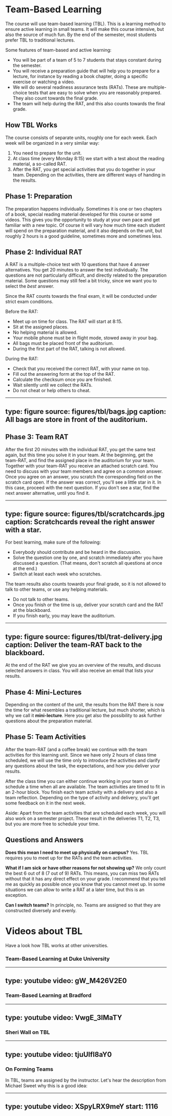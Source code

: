 # Team-Based Learning


The course will use team-based learning (TBL). 
This is a learning method to ensure active learning in small teams. 
It will make this course intensive, but also the source of much fun. 
By the end of the semester, most students prefer TBL to traditional lectures.

Some features of team-based and active learning:

* You will be part of a team of 5 to 7 students that stays constant during the semester.
* You will receive a preparation guide that will help you to prepare for a lecture, for instance by reading a book chapter, doing a specific exercise or watching a video.
* We will do several readiness assurance tests (RATs). These are multiple-choice tests that are easy to solve when you are reasonably prepared. They also count towards the final grade.
* The team will help during the RAT, and this also counts towards the final grade.

## How TBL Works

The course consists of separate units, roughly one for each week. Each week will be organized in a very similar way:

1. You need to prepare for the unit. 
2. At class time (every Monday 8:15) we start with a test about the reading material, a so-called RAT.
3. After the RAT, you get special activities that you do together in your team. Depending on the activities, there are different ways of handing in the results. 
 
## Phase 1: Preparation

The preparation happens individually. Sometimes it is one or two chapters of a book, special reading material developed for this course or some videos.
This gives you the opportunity to study at your own pace and get familiar with a new topic.
Of course it will vary how much time each student will spend on the preparation material, and it also depends on the unit, but roughly 2 hours is a good guideline, sometimes more and sometimes less. 



## Phase 2: Individual RAT

A RAT is a multiple-choice test with 10 questions that have 4 answer alternatives.
You get 20 minutes to answer the test individually.
The questions are not particularly difficult, and directly related to the preparation material. 
Some questions may still feel a bit tricky, since we want you to select the _best_ answer.

Since the RAT counts towards the final exam, it will be conducted under strict exam conditions.

Before the RAT:

* Meet up on time for class. The RAT will start at 8:15.
* Sit at the assigned places.
* No helping material is allowed.
* Your mobile phone must be in flight mode, stowed away in your bag.
* All bags must be placed front of the auditorium.
* During the first part of the RAT, talking is not allowed.

During the RAT:

* Check that you received the correct RAT, with your name on top.
* Fill out the answering form at the top of the RAT.
* Calculate the checksum once you are finished.
* Wait silently until we collect the RATs.
* Do not cheat or help others to cheat. 

---
type: figure
source: figures/tbl/bags.jpg
caption: All bags are store in front of the auditorium.
---

## Phase 3: Team RAT

After the first 20 minutes with the individual RAT, you get the same test again, but this time you solve it in your team.
At the beginning, get the team-RAT, and find the assigned place in the auditorium for your team.
Together with your team-RAT you receive an attached scratch card.
You need to discuss with your team members and agree on a common answer.
Once you agree on an answer, you scratch the corresponding field on the scratch card open. 
If the answer was correct, you'll see a little star in it. 
In this case, proceed with the next question.
If you don't see a star, find the next answer alternative, until you find it.

---
type: figure
source: figures/tbl/scratchcards.jpg
caption: Scratchcards reveal the right answer with a star.
---

For best learning, make sure of the following:

* Everybody should contribute and be heard in the discussion.
* Solve the question one by one, and scratch immediately after you have discussed a question. (That means, don't scratch all questions at once at the end.)
* Switch at least each week who scratches.

The team results also counts towards your final grade, so it is not allowed to talk to other teams, or use any helping materials. 

* Do not talk to other teams.
* Once you finish or the time is up, deliver your scratch card and the RAT at the blackboard. 
* If you finish early, you may leave the auditorium.

---
type: figure
source: figures/tbl/trat-delivery.jpg
caption: Deliver the team-RAT back to the blackboard.
---

At the end of the RAT we give you an overview of the results, and discuss selected answers in class. 
You will also receive an email that lists your results. 

## Phase 4: Mini-Lectures

Depending on the content of the unit, the results from the RAT there is now the time for what resembles a traditional lecture, but much shorter, which is why we call it **mini-lecture**. Here you get also the possibility to ask further questions about the preparation material. 


## Phase 5: Team Activities

After the team-RAT (and a coffee break) we continue with the team activities for this learning unit. 
Since we have only 2 hours of class time scheduled, 
we will use the time only to introduce the activities and clarify any questions about the task, 
the expectations, and how you deliver your results. 

After the class time you can either continue working in your team or schedule a time
when all are available. The team activities are timed to fit in an 2-hour block. 
You finish each team activity with a delivery and also a team reflection.
Depending on the type of activity and delivery, you'll get some feedback on it in the next week.

Aside: Apart from the team activities that are scheduled each week, you will also work on a semester project. These result in the deliveries T1, T2, T3, but you are more free to schedule your time.




## Questions and Answers

**Does this mean I need to meet up physically on campus?**
Yes. TBL requires you to meet up for the RATs and the team activities. 

**What if I am sick or have other reasons for not showing up?**
We only count the best 6 out of 8 (7 out of 9) RATs. 
This means, you can miss two RATs without that it has any direct effect on your grade. 
I recommend that you tell me as quickly as possible once you know that you cannot meet up. 
In some situations we can allow to write a RAT at a later time, but this is an exception.

**Can I switch teams?**
In principle, no. Teams are assigned so that they are constructed diversely and evenly. 



# Videos about TBL

Have a look how TBL works at other universities.

### Team-Based Learning at Duke University

---
type: youtube
video: gW_M426V2E0
---


### Team-Based Learning at Bradford


---
type: youtube
video: VwgE_3lMaTY
---



### Sheri Wall on TBL

---
type: youtube
video: tjuUlfI8aY0
---




### On Forming Teams


In TBL, teams are assigned by the instructor. Let's hear the description from Michael Sweet why this is a good idea: 

---
type: youtube
video: XSpyLRX9meY
start: 1116
---




